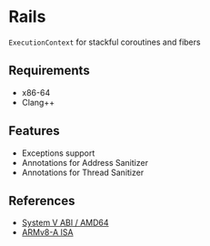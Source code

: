 # Rails

`ExecutionContext` for stackful coroutines and fibers

## Requirements

- x86-64
- Clang++

## Features

- Exceptions support
- Annotations for Address Sanitizer
- Annotations for Thread Sanitizer

## References

- [System V ABI / AMD64](https://www.uclibc.org/docs/psABI-x86_64.pdf)
- [ARMv8-A ISA](https://documentation-service.arm.com/static/613a2c38674a052ae36ca307)
